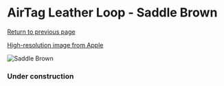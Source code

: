 # AirTag Leather Loop - Saddle Brown

[Return to previous page](/airtag)

[High-resolution image from Apple](https://store.storeimages.cdn-apple.com/8756/as-images.apple.com/is/MX4A2?wid=4500&hei=4500&fmt=png)

<div style="width: 384px"><img src="/everysource/MX4A2.png" alt="Saddle Brown"></div>

### Under construction
